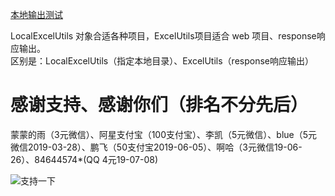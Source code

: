[本地输出测试](https://github.com/andyczy/czy-nexus-commons-utils/blob/master/src/test/java/Test.java)            

LocalExcelUtils 对象合适各种项目，ExcelUtils项目适合 web 项目、response响应输出。                
区别是：LocalExcelUtils（指定本地目录）、ExcelUtils（response响应输出）              


# 感谢支持、感谢你们（排名不分先后）
蒙蒙的雨（3元微信）、阿星支付宝（100支付宝）、李凯（5元微信）、blue（5元微信2019-03-28）、鹏飞（50支付宝2019-06-05）、啊哈（3元微信19-06-26）、84644574*(QQ 4元19-07-08)                  
                    
![支持一下](https://github.com/andyczy/czy-nexus-commons-utils/blob/master/sqm.png)                        
             